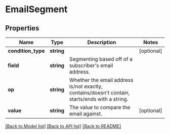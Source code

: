 # EmailSegment

## Properties
Name | Type | Description | Notes
------------ | ------------- | ------------- | -------------
**condition_type** | **string** |  | [optional] 
**field** | **string** | Segmenting based off of a subscriber&#39;s email address. | 
**op** | **string** | Whether the email address is/not exactly, contains/doesn&#39;t contain, starts/ends with a string. | 
**value** | **string** | The value to compare the email against. | [optional] 

[[Back to Model list]](../README.md#documentation-for-models) [[Back to API list]](../README.md#documentation-for-api-endpoints) [[Back to README]](../README.md)


